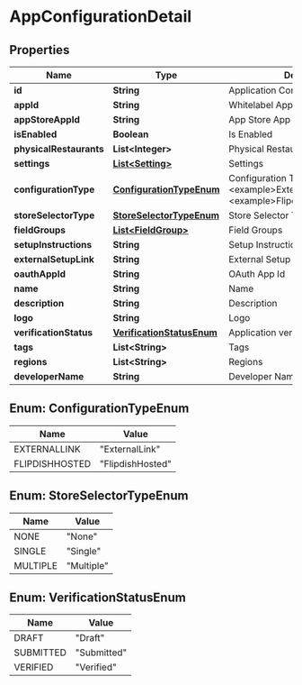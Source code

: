 
# AppConfigurationDetail

## Properties
Name | Type | Description | Notes
------------ | ------------- | ------------- | -------------
**id** | **String** | Application Configuration Public Id | 
**appId** | **String** | Whitelabel App Id | 
**appStoreAppId** | **String** | App Store App Id | 
**isEnabled** | **Boolean** | Is Enabled | 
**physicalRestaurants** | **List&lt;Integer&gt;** | Physical Restaurant Id&#39;s |  [optional]
**settings** | [**List&lt;Setting&gt;**](Setting.md) | Settings |  [optional]
**configurationType** | [**ConfigurationTypeEnum**](#ConfigurationTypeEnum) | Configuration Type  &lt;example&gt;ExternalLink&lt;/example&gt;&lt;example&gt;FlipdishHosted&lt;/example&gt; | 
**storeSelectorType** | [**StoreSelectorTypeEnum**](#StoreSelectorTypeEnum) | Store Selector Type | 
**fieldGroups** | [**List&lt;FieldGroup&gt;**](FieldGroup.md) | Field Groups |  [optional]
**setupInstructions** | **String** | Setup Instructions |  [optional]
**externalSetupLink** | **String** | External Setup Link |  [optional]
**oauthAppId** | **String** | OAuth App Id | 
**name** | **String** | Name | 
**description** | **String** | Description | 
**logo** | **String** | Logo |  [optional]
**verificationStatus** | [**VerificationStatusEnum**](#VerificationStatusEnum) | Application verification status | 
**tags** | **List&lt;String&gt;** | Tags | 
**regions** | **List&lt;String&gt;** | Regions | 
**developerName** | **String** | Developer Name |  [optional]


<a name="ConfigurationTypeEnum"></a>
## Enum: ConfigurationTypeEnum
Name | Value
---- | -----
EXTERNALLINK | &quot;ExternalLink&quot;
FLIPDISHHOSTED | &quot;FlipdishHosted&quot;


<a name="StoreSelectorTypeEnum"></a>
## Enum: StoreSelectorTypeEnum
Name | Value
---- | -----
NONE | &quot;None&quot;
SINGLE | &quot;Single&quot;
MULTIPLE | &quot;Multiple&quot;


<a name="VerificationStatusEnum"></a>
## Enum: VerificationStatusEnum
Name | Value
---- | -----
DRAFT | &quot;Draft&quot;
SUBMITTED | &quot;Submitted&quot;
VERIFIED | &quot;Verified&quot;



